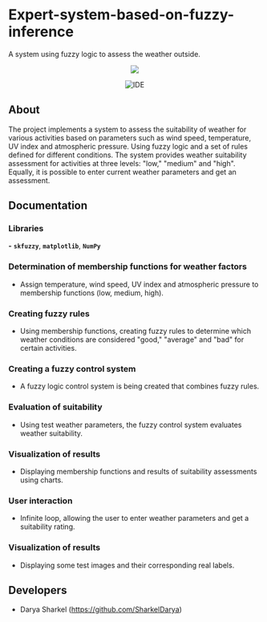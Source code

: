 # Expert-system-based-on-fuzzy-inference
A system using fuzzy logic to assess the weather outside.
<p align="center">
      <img src="https://i.ibb.co/2dW62Qj/wheather.jpg">
</p>

<p align="center">
   <img src="https://img.shields.io/badge/IDE-VS%20Code-2B7FB8" alt="IDE">
</p>

## About
The project implements a system to assess the suitability of weather for various activities based on parameters such as wind speed, temperature, UV index and atmospheric pressure. 
Using fuzzy logic and a set of rules defined for different conditions. The system provides weather suitability assessment for activities at three levels: "low," "medium" and "high".
Equally, it is possible to enter current weather parameters and get an assessment.

## Documentation

### Libraries
**-** **`skfuzzy`**, **`matplotlib`**, **`NumPy`**

### Determination of membership functions for weather factors
- Assign temperature, wind speed, UV index and atmospheric pressure to membership functions (low, medium, high).
  
### Creating fuzzy rules
- Using membership functions, creating fuzzy rules to determine which weather conditions are considered "good," "average" and "bad" for certain activities.
  
### Creating a fuzzy control system
- A fuzzy logic control system is being created that combines fuzzy rules.
  
### Evaluation of suitability
- Using test weather parameters, the fuzzy control system evaluates weather suitability.
  
### Visualization of results
- Displaying membership functions and results of suitability assessments using charts.
  
### User interaction
- Infinite loop, allowing the user to enter weather parameters and get a suitability rating.
  
### Visualization of results
- Displaying some test images and their corresponding real labels.
## Developers

- Darya Sharkel (https://github.com/SharkelDarya)
